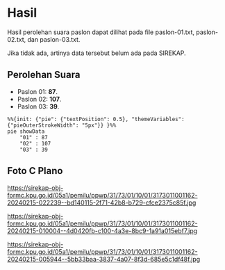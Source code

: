 # Hasil

Hasil perolehan suara paslon dapat dilihat pada file paslon-01.txt, paslon-02.txt, dan paslon-03.txt.

Jika tidak ada, artinya data tersebut belum ada pada SIREKAP.

## Perolehan Suara

 * Paslon 01: **87**.
 * Paslon 02: **107**.
 * Paslon 03: **39**.

```mermaid
%%{init: {"pie": {"textPosition": 0.5}, "themeVariables": {"pieOuterStrokeWidth": "5px"}} }%%
pie showData
    "01" : 87
    "02" : 107
    "03" : 39
```
## Foto C Plano

https://sirekap-obj-formc.kpu.go.id/05a1/pemilu/ppwp/31/73/01/10/01/3173011001162-20240215-022239--bd140115-2f71-42b8-b729-cfce2375c85f.jpg

https://sirekap-obj-formc.kpu.go.id/05a1/pemilu/ppwp/31/73/01/10/01/3173011001162-20240215-010004--4d0420fb-c100-4a3e-8bc9-1a91a015ebf7.jpg

https://sirekap-obj-formc.kpu.go.id/05a1/pemilu/ppwp/31/73/01/10/01/3173011001162-20240215-005944--5bb33baa-3837-4a07-8f3d-685e5c1df48f.jpg
